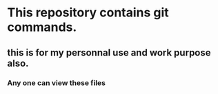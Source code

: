 # This repository contains git commands.


## this is for my personnal use and work purpose also.


### Any one can view these files